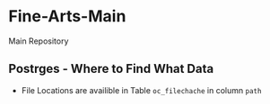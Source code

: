 # Fine-Arts-Main
Main Repository 


## Postrges - Where to Find What Data
- File Locations are availible in Table `oc_filechache` in column `path`
